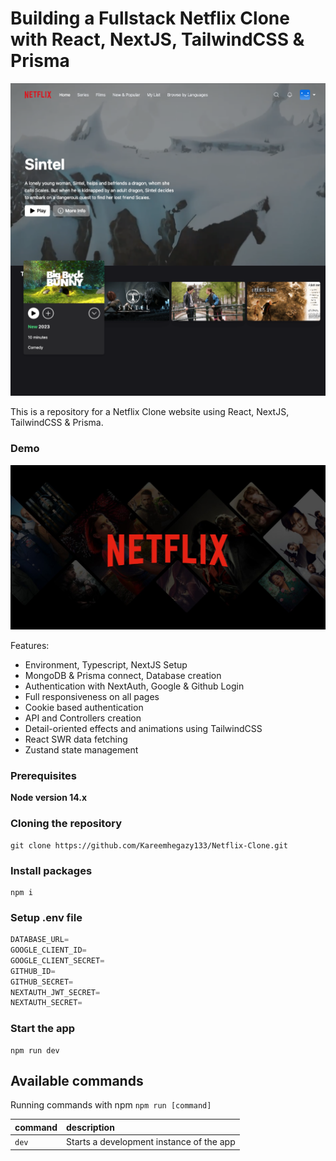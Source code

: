 # Building a Fullstack Netflix Clone with React, NextJS, TailwindCSS & Prisma

![image](https://github.com/Kareemhegazy133/Netflix-Clone/blob/main/public/AppPreview.png)

This is a repository for a Netflix Clone website using React, NextJS, TailwindCSS & Prisma.

### Demo

[![IMAGE ALT TEXT](https://github.com/Kareemhegazy133/Netflix-Clone/blob/main/public/AppPreviewVideoDemoPicture.jpeg)](https://youtu.be/xXovkbim1fI "Demo Video")

Features:

- Environment, Typescript, NextJS Setup
- MongoDB & Prisma connect, Database creation
- Authentication with NextAuth, Google & Github Login
- Full responsiveness on all pages
- Cookie based authentication
- API and Controllers creation
- Detail-oriented effects and animations using TailwindCSS
- React SWR data fetching
- Zustand state management

### Prerequisites

**Node version 14.x**

### Cloning the repository

```shell
git clone https://github.com/Kareemhegazy133/Netflix-Clone.git
```

### Install packages

```shell
npm i
```

### Setup .env file


```js
DATABASE_URL=
GOOGLE_CLIENT_ID=
GOOGLE_CLIENT_SECRET=
GITHUB_ID=
GITHUB_SECRET=
NEXTAUTH_JWT_SECRET=
NEXTAUTH_SECRET=
```

### Start the app

```shell
npm run dev
```

## Available commands

Running commands with npm `npm run [command]`

| command         | description                              |
| :-------------- | :--------------------------------------- |
| `dev`           | Starts a development instance of the app |